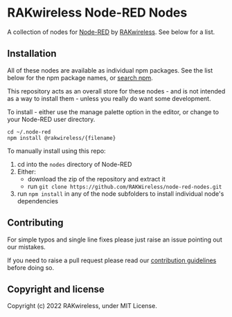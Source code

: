 # RAKwireless Node-RED Nodes

A collection of nodes for [Node-RED](http://nodered.org) by [RAKwireless](https://www.rakwireless.com/). See below for a list.

## Installation

All of these nodes are available as individual npm packages. See the list below for the npm package names, or [search npm](https://www.npmjs.org/search?q=@rakwireless/).

This repository acts as an overall store for these nodes - and is not intended as a way to install them - unless you really do want some development.

To install - either use the manage palette option in the editor, or change to your Node-RED user directory.

```
cd ~/.node-red
npm install @rakwireless/{filename}
```

To manually install using this repo:

1. cd into the `nodes` directory of Node-RED
2. Either:
    - download the zip of the repository and extract it
    - run `git clone https://github.com/RAKWireless/node-red-nodes.git`
3. run `npm install` in any of the node subfolders to install individual node's dependencies

## Contributing

For simple typos and single line fixes please just raise an issue pointing out our mistakes. 

If you need to raise a pull request please read our [contribution guidelines](https://github.com/RAKwireless/node-red-nodes/blob/master/CONTRIBUTING.md) before doing so.

## Copyright and license

Copyright (c) 2022 RAKwireless, under MIT License.

